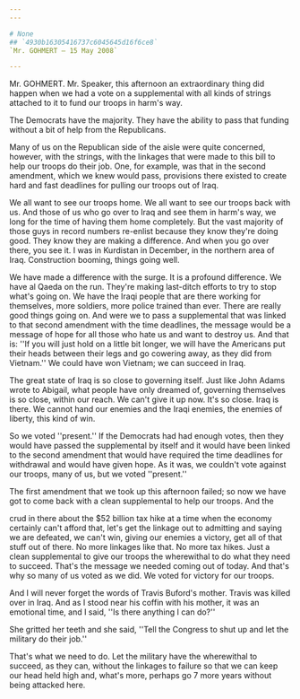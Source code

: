 ```yaml
---
---

# None
## `4930b16305416737c6045645d16f6ce8`
`Mr. GOHMERT — 15 May 2008`

---
```



Mr. GOHMERT. Mr. Speaker, this afternoon an extraordinary thing did 
happen when we had a vote on a supplemental with all kinds of strings 
attached to it to fund our troops in harm's way.

The Democrats have the majority. They have the ability to pass that 
funding without a bit of help from the Republicans.

Many of us on the Republican side of the aisle were quite concerned, 
however, with the strings, with the linkages that were made to this 
bill to help our troops do their job. One, for example, was that in the 
second amendment, which we knew would pass, provisions there existed to 
create hard and fast deadlines for pulling our troops out of Iraq.

We all want to see our troops home. We all want to see our troops 
back with us. And those of us who go over to Iraq and see them in 
harm's way, we long for the time of having them home completely. But 
the vast majority of those guys in record numbers re-enlist because 
they know they're doing good. They know they are making a difference. 
And when you go over there, you see it. I was in Kurdistan in December, 
in the northern area of Iraq. Construction booming, things going well.

We have made a difference with the surge. It is a profound 
difference. We have al Qaeda on the run. They're making last-ditch 
efforts to try to stop what's going on. We have the Iraqi people that 
are there working for themselves, more soldiers, more police trained 
than ever. There are really good things going on. And were we to pass a 
supplemental that was linked to that second amendment with the time 
deadlines, the message would be a message of hope for all those who 
hate us and want to destroy us. And that is: ''If you will just hold on 
a little bit longer, we will have the Americans put their heads between 
their legs and go cowering away, as they did from Vietnam.'' We could 
have won Vietnam; we can succeed in Iraq.

The great state of Iraq is so close to governing itself. Just like 
John Adams wrote to Abigail, what people have only dreamed of, 
governing themselves is so close, within our reach. We can't give it up 
now. It's so close. Iraq is there. We cannot hand our enemies and the 
Iraqi enemies, the enemies of liberty, this kind of win.

So we voted ''present.'' If the Democrats had had enough votes, then 
they would have passed the supplemental by itself and it would have 
been linked to the second amendment that would have required the time 
deadlines for withdrawal and would have given hope. As it was, we 
couldn't vote against our troops, many of us, but we voted ''present.''

The first amendment that we took up this afternoon failed; so now we 
have got to come back with a clean supplemental to help our troops. And 
the


crud in there about the $52 billion tax hike at a time when the economy 
certainly can't afford that, let's get the linkage out to admitting and 
saying we are defeated, we can't win, giving our enemies a victory, get 
all of that stuff out of there. No more linkages like that. No more tax 
hikes. Just a clean supplemental to give our troops the wherewithal to 
do what they need to succeed. That's the message we needed coming out 
of today. And that's why so many of us voted as we did. We voted for 
victory for our troops.

And I will never forget the words of Travis Buford's mother. Travis 
was killed over in Iraq. And as I stood near his coffin with his 
mother, it was an emotional time, and I said, ''Is there anything I can 
do?''

She gritted her teeth and she said, ''Tell the Congress to shut up 
and let the military do their job.''

That's what we need to do. Let the military have the wherewithal to 
succeed, as they can, without the linkages to failure so that we can 
keep our head held high and, what's more, perhaps go 7 more years 
without being attacked here.
